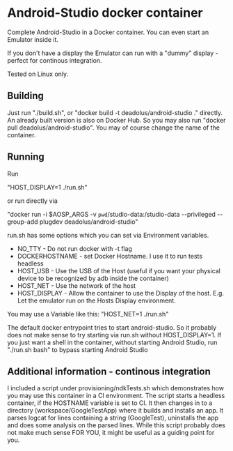 Android-Studio docker container
============
Complete Android-Studio in a Docker container.
You can even start an Emulator inside it.

If you don't have a display the Emulator can run with a "dummy" display - perfect for continous integration.

Tested on Linux only.

Building
-------------
Just run "./build.sh", or "docker build -t deadolus/android-studio ." directly.
An already built version is also on Docker Hub. So you may also run "docker pull deadolus/android-studio".
You may of course change the name of the container.

Running
-------------
Run

"HOST_DISPLAY=1 ./run.sh"

or run directly via

"docker run -i $AOSP_ARGS -v `pwd`/studio-data:/studio-data --privileged --group-add plugdev deadolus/android-studio"


run.sh has some options which you can set via Environment variables.

* NO_TTY - Do not run docker with -t flag
* DOCKERHOSTNAME - set Docker Hostname. I use it to run tests headless
* HOST_USB - Use the USB of the Host (useful if you want your physical device to be recognized by adb inside the container)
* HOST_NET - Use the network of the host
* HOST_DISPLAY - Allow the container to use the Display of the host. E.g. Let the emulator run on the Hosts Display environment.

You may use a Variable like this: "HOST_NET=1 ./run.sh"

The default docker entrypoint tries to start android-studio.
So it probably does not make sense to try starting via run.sh without
HOST_DISPLAY=1.
If you just want a shell in the container, without starting Android Studio, run "./run.sh bash" to bypass starting Android Studio

Additional information - continous integration
-------------
I included a script under provisioning/ndkTests.sh which demonstrates how you may use this container in a CI environment.
The script starts a headless container, if the HOSTNAME variable is set to CI.
It then changes in to a directory (workspace/GoogleTestApp) where it builds and installs an app.
It parses logcat for lines containing a string (GoogleTest), uninstalls the app and does some analysis on the parsed lines.
While this script probably does not make much sense FOR YOU, it might be useful as a guiding point for you.
